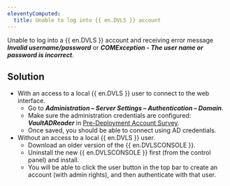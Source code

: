 ```yaml
---
eleventyComputed:
  title: Unable to log into {{ en.DVLS }} account
---
```

Unable to log into a {{ en.DVLS }} account and receiving error message ***Invalid username/password*** or ***COMException - The user name or password is incorrect***.

## Solution

- With an access to a local {{ en.DVLS }} user to connect to the web interface.
   - Go to ***Administration – Server Settings – Authentication – Domain***.
   - Make sure the administration credentials are configured: ***VaultADReader*** in [Pre-Deployment Account Survey](/kb/devolutions-server/knowledge-base/pre-deployment-account-survey/).
   - Once saved, you should be able to connect using AD credentials.
- Without an access to a local {{ en.DVLS }} user.
   - Download an older version of the {{ en.DVLSCONSOLE }}.
   - Uninstall the new {{ en.DVLSCONSOLE }} first (from the control panel) and install.
   - You will be able to click the user button in the top bar to create an account (with admin rights), and then authenticate with that user.
